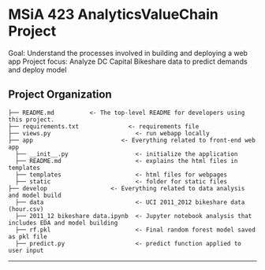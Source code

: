 
MSiA 423 AnalyticsValueChain Project
==============================

Goal: Understand the processes involved in building and deploying a web app
Project focus: Analyze DC Capital Bikeshare data to predict demands and deploy model 

Project Organization
------------

    ├── README.md          <- The top-level README for developers using this project.
    ├── requirements.txt              <- requirements file
    ├── views.py                		<- run webapp locally
    ├── app                         <- Everything related to front-end web app
      ├── __init__.py                	<- initialize the application
      ├── README.md               		<- explains the html files in templates
	  ├── templates                		<- html files for webpages
	  ├── static                		<- folder for static files
    ├── develop                  <- Everything related to data analysis and model build                 
      ├── data                			<- UCI 2011_2012 bikeshare data (hour.csv)
      ├── 2011_12 bikeshare data.ipynb  <- Jupyter notebook analysis that includes EDA and model building
      ├── rf.pkl        				<- Final random forest model saved as pkl file
      ├── predict.py        			<- predict function applied to user input


--------